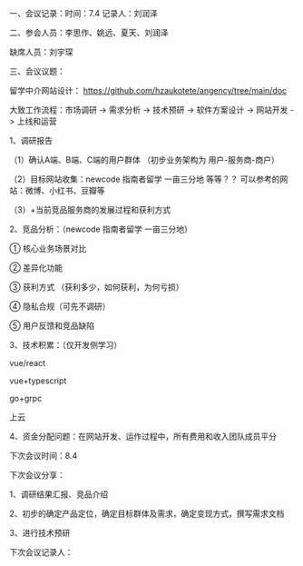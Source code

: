 ﻿一、会议记录：时间：7.4 记录人：刘润泽
 
二、参会人员：李思作、姚远、夏天、刘润泽

缺席人员：刘宇琛

三、会议议题：

留学中介网站设计：
https://github.com/hzaukotete/angency/tree/main/doc

大致工作流程：市场调研 -> 需求分析 -> 技术预研 -> 软件方案设计 -> 网站开发 -> 上线和运营


1、调研报告

（1）确认A端、B端、C端的用户群体 （初步业务架构为 用户-服务商-商户） 

（2）目标网站收集：newcode  指南者留学  一亩三分地 等等？？  可以参考的网站：微博、小红书、豆瓣等

（3）+当前竞品服务商的发展过程和获利方式


2、竞品分析：（newcode  指南者留学  一亩三分地）

① 核心业务场景对比 

② 差异化功能 

③ 获利方式 （获利多少，如何获利，为何亏损）

④ 隐私合规（可先不调研）

⑤ 用户反馈和竞品缺陷


3、技术积累：（仅开发侧学习）

vue/react

vue+typescript

go+grpc

上云

4、资金分配问题：在网站开发、运作过程中，所有费用和收入团队成员平分



下次会议时间：8.4

下次会议分享：

1、调研结果汇报、竞品介绍

2、初步的确定产品定位，确定目标群体及需求，确定变现方式，撰写需求文档

3、进行技术预研


下次会议记录人： 
